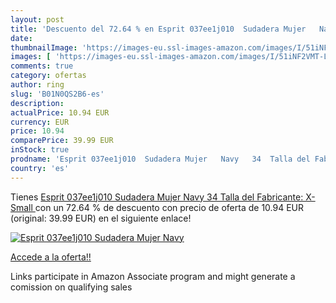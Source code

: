 ```yaml
---
layout: post
title: 'Descuento del 72.64 % en Esprit 037ee1j010  Sudadera Mujer   Navy'
date: 
thumbnailImage: 'https://images-eu.ssl-images-amazon.com/images/I/51iNF2VMT-L._SL200_.jpg'
images: [ 'https://images-eu.ssl-images-amazon.com/images/I/51iNF2VMT-L._SL200_.jpg' ]
comments: true
category: ofertas
author: ring
slug: 'B01N0QS2B6-es'
description:
actualPrice: 10.94 EUR
currency: EUR
price: 10.94
comparePrice: 39.99 EUR
inStock: true
prodname: 'Esprit 037ee1j010  Sudadera Mujer   Navy   34  Talla del Fabricante: X-Small '
country: 'es'
---
```


Tienes [Esprit 037ee1j010  Sudadera Mujer   Navy   34  Talla del Fabricante: X-Small ](https://www.amazon.es/dp/B01N0QS2B6/?tag=tolees-21) con un 72.64 % de descuento con precio de oferta de 10.94 EUR (original: 39.99 EUR) en el siguiente enlace!

[![Esprit 037ee1j010  Sudadera Mujer   Navy](https://images-eu.ssl-images-amazon.com/images/I/51iNF2VMT-L._SL200_.jpg)](https://www.amazon.es/dp/B01N0QS2B6/?tag=tolees-21)

[Accede a la oferta!!](https://www.amazon.es/dp/B01N0QS2B6/?tag=tolees-21)

Links participate in Amazon Associate program and might generate a comission on qualifying sales


